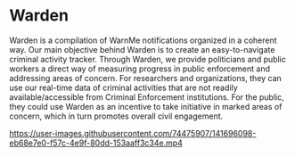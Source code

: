# Warden

Warden is a compilation of WarnMe notifications organized in a coherent way. Our main objective behind Warden is to create an easy-to-navigate criminal activity tracker. Through Warden, we provide politicians and public workers a direct way of measuring progress in public enforcement and addressing areas of concern. For researchers and organizations, they can use our real-time data of criminal activities that are not readily available/accessible from Criminal Enforcement institutions. For the public, they could use Warden as an incentive to take initiative in marked areas of concern, which in turn promotes overall civil engagement.



https://user-images.githubusercontent.com/74475907/141696098-eb68e7e0-f57c-4e9f-80dd-153aaff3c34e.mp4

